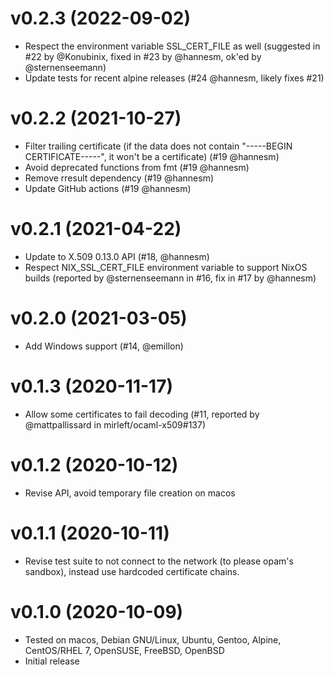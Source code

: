 # v0.2.3 (2022-09-02)

* Respect the environment variable SSL_CERT_FILE as well (suggested in #22 by
  @Konubinix, fixed in #23 by @hannesm, ok'ed by @sternenseemann)
* Update tests for recent alpine releases (#24 @hannesm, likely fixes #21)

# v0.2.2 (2021-10-27)

* Filter trailing certificate (if the data does not contain
  "-----BEGIN CERTIFICATE-----", it won't be a certificate) (#19 @hannesm)
* Avoid deprecated functions from fmt (#19 @hannesm)
* Remove rresult dependency (#19 @hannesm)
* Update GitHub actions (#19 @hannesm)

# v0.2.1 (2021-04-22)

* Update to X.509 0.13.0 API (#18, @hannesm)
* Respect NIX_SSL_CERT_FILE environment variable to support NixOS builds
  (reported by @sternenseemann in #16, fix in #17 by @hannesm)

# v0.2.0 (2021-03-05)

* Add Windows support (#14, @emillon)

# v0.1.3 (2020-11-17)

* Allow some certificates to fail decoding (#11, reported by @mattpallissard
  in mirleft/ocaml-x509#137)

# v0.1.2 (2020-10-12)

* Revise API, avoid temporary file creation on macos

# v0.1.1 (2020-10-11)

* Revise test suite to not connect to the network (to please opam's sandbox),
  instead use hardcoded certificate chains.

# v0.1.0 (2020-10-09)

* Tested on macos, Debian GNU/Linux, Ubuntu, Gentoo, Alpine, CentOS/RHEL 7,
  OpenSUSE, FreeBSD, OpenBSD
* Initial release
